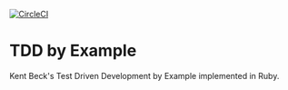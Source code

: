 [![CircleCI](https://circleci.com/gh/samuelgiles/ruby-tdd-by-example.svg?style=svg)](https://circleci.com/gh/samuelgiles/ruby-tdd-by-example)
# TDD by Example

Kent Beck's Test Driven Development by Example implemented in Ruby.

